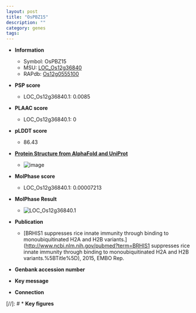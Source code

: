 ```yaml
---
layout: post
title: "OsPBZ15"
description: ""
category: genes
tags: 
---
```


* **Information**  
    + Symbol: OsPBZ15  
    + MSU: [LOC_Os12g36840](http://rice.plantbiology.msu.edu/cgi-bin/ORF_infopage.cgi?orf=LOC_Os12g36840)  
    + RAPdb: [Os12g0555100](http://rapdb.dna.affrc.go.jp/viewer/gbrowse_details/irgsp1?name=Os12g0555100)  

* **PSP score**  
    + LOC_Os12g36840.1: 0.0085 

* **PLAAC score**  
    + LOC_Os12g36840.1: 0 

* **pLDDT score**
    + 86.43

* **[Protein Structure from AlphaFold and UniProt](https://www.uniprot.org/uniprotkb/Q2QNT1/entry#structure)**
    + ![image](https://ricepsp.github.io/images/Q2/AF-Q2QNT1-F1.png)

* **MolPhase score**
    + LOC_Os12g36840.1: 0.00007213

* **MolPhase Result**
    + ![LOC_Os12g36840.1](https://304243504.github.io/Pictures/LOC_Os12g/LOC_Os12g36840.1.png)

* **Publication**  
    + [BRHIS1 suppresses rice innate immunity through binding to monoubiquitinated H2A and H2B variants.](http://www.ncbi.nlm.nih.gov/pubmed?term=BRHIS1 suppresses rice innate immunity through binding to monoubiquitinated H2A and H2B variants.%5BTitle%5D), 2015, EMBO Rep.

* **Genbank accession number**  

* **Key message**  

* **Connection**  

[//]: # * **Key figures**  



